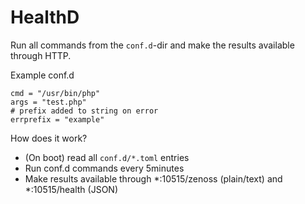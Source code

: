 HealthD
=================
Run all commands from the `conf.d`-dir and make the results
available through HTTP.

Example conf.d
```
cmd = "/usr/bin/php"
args = "test.php"
# prefix added to string on error
errprefix = "example"
```

How does it work?
* (On boot) read all `conf.d/*.toml` entries
* Run conf.d commands every 5minutes
* Make results available through *:10515/zenoss (plain/text) and *:10515/health (JSON)
